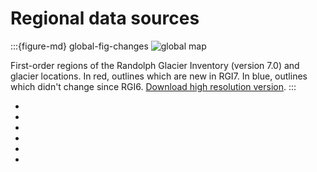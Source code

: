 # Regional data sources

:::{figure-md} global-fig-changes
<img src="img/global_map_wrgi6_small.jpeg" alt="global map" class="bg-primary mb-1">

First-order regions of the Randolph Glacier Inventory (version 7.0) and glacier locations. In red, outlines which are new in RGI7. In blue, outlines which didn't change since RGI6. [Download high resolution version](https://raw.githubusercontent.com/GLIMS-RGI/user_guide/main/docs/img/global_map_wrgi6.png).
:::


- [](regions/rgi01.md)
- [](regions/rgi02.md)
- [](regions/rgi03.md)
- [](regions/rgi04.md)
- [](regions/rgi05.md)
- [](regions/rgi19.md)
